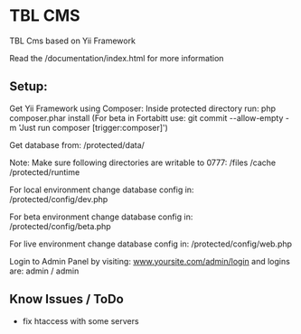 TBL CMS
=========

TBL Cms based on Yii Framework

Read the /documentation/index.html for more information

Setup:
------
Get Yii Framework using Composer:
Inside protected directory run: php composer.phar install
(For beta in Fortabitt use: git commit --allow-empty -m 'Just run composer [trigger:composer]')

Get database from: /protected/data/

Note: Make sure following directories are writable to 0777:
/files
/cache
/protected/runtime

For local environment change database config in:
/protected/config/dev.php

For beta environment change database config in:
/protected/config/beta.php

For live environment change database config in:
/protected/config/web.php

Login to Admin Panel by visiting: www.yoursite.com/admin/login and
logins are: admin / admin

Know Issues / ToDo
------------------
- fix htaccess with some servers